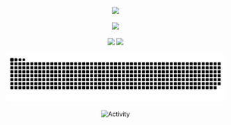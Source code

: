 <div align="center">

<img src="https://github-readme-streak-stats.herokuapp.com/?user=sc-zhang&theme=dark" /><br><br>
<img src="https://github-profile-trophy.vercel.app/?username=sc-zhang&theme=gruvbox&row=1&column=7&no-frame=true&no-bg=true" /><br><br>
<img height="137px" src="https://github-readme-stats-git-masterrstaa-rickstaa.vercel.app/api?username=sc-zhang&show_icons=true&card_width=500&line_height=21&theme=dark" />
<img height="137px" src="https://github-readme-stats-git-masterrstaa-rickstaa.vercel.app/api/top-langs/?username=sc-zhang&layout=compact&card_width=450&langs_count=6&theme=dark" /><br><br>
![](https://github.com/sc-zhang/sc-zhang/blob/output/github-contribution-grid-snake-dark.svg)<br><br>
<img src="https://github-readme-activity-graph.cyclic.app/graph?username=sc-zhang&theme=github-compact&hide_border=true" alt="Activity"/>
</div>
